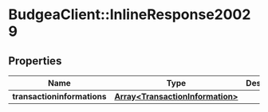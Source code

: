 # BudgeaClient::InlineResponse20029

## Properties
Name | Type | Description | Notes
------------ | ------------- | ------------- | -------------
**transactioninformations** | [**Array&lt;TransactionInformation&gt;**](TransactionInformation.md) |  | 


